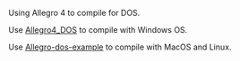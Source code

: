 Using Allegro 4 to compile for DOS.

Use [Allegro4_DOS](https://github.com/pdpdds/allegro4_dos) to compile with Windows OS.

Use [Allegro-dos-example](https://github.com/msikma/allegro-dos-example) to compile with MacOS and Linux.